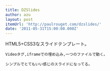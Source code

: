 ```yaml
---
title: DZSlides
author: azu
layout: post
itemUrl: 'http://paulrouget.com/dzslides/'
date: '2011-05-31T15:00:00.000Z'
---
```

HTML5+CSS3なスライドテンプレート。

    Videoタグ,iframeでの埋め込み,一つのファイルで動く。

    シンプルでとてもいい感じのスライドになってる。
